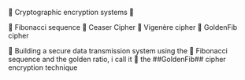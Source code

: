 🍁 Cryptographic encryption systems 🌿

🍁 Fibonacci sequence 
🍁 Ceaser Cipher
🍁 Vigenère cipher
🍁 GoldenFib cipher

🌿 Building a secure data transmission system using the 
🌿 Fibonacci sequence and the golden ratio, i call it 
🌿 the ##GoldenFib## cipher encryption technique
